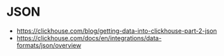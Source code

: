 # JSON
- https://clickhouse.com/blog/getting-data-into-clickhouse-part-2-json
- https://clickhouse.com/docs/en/integrations/data-formats/json/overview

